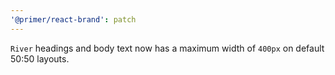 ```yaml
---
'@primer/react-brand': patch
---
```


`River` headings and body text now has a maximum width of `400px` on default 50:50 layouts.
